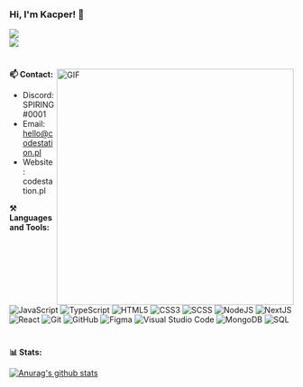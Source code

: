 ### Hi, I'm Kacper! 👋
![](https://komarev.com/ghpvc/?username=SPIRING&label=PROFILE+VIEWS)<br/>
<img src="https://cdn.discordapp.com/attachments/903727788211720242/906624806252843018/unknown.png" />
#

<img align="right" alt="GIF" width="420px" src="https://media.giphy.com/media/fVexgTIrbphCB2txEk/giphy.gif" />

**📫 Contact:**

- Discord: SPIRING#0001
- Email: hello@codestation.pl
- Website: codestation.pl

**⚒ Languages and Tools:**

![JavaScript](https://img.shields.io/badge/-JavaScript-black?style=flat&logo=javascript) 
![TypeScript](https://img.shields.io/badge/-TypeScript-black?style=flat&logo=typescript) 
![HTML5](https://img.shields.io/badge/-HTML-black?style=flat&logo=HTML5) 
![CSS3](https://img.shields.io/badge/-CSS-black?style=flat&logo=CSS3)
![SCSS](https://img.shields.io/badge/-SCSS-black?style=flat&logo=sass)
![NodeJS](https://img.shields.io/badge/-NodeJS-black?style=flat&logo=Node.js)
![NextJS](https://img.shields.io/badge/-NextJS-black?style=flat&logo=next.js)
![React](https://img.shields.io/badge/-React-black?style=flat&logo=react) 
![Git](https://img.shields.io/badge/-Git-black?style=flat&logo=git)
![GitHub](https://img.shields.io/badge/-Github-black?style=flat&logo=github)
![Figma](https://img.shields.io/badge/-Figma-black?style=flat&logo=figma)
![Visual Studio Code](https://img.shields.io/badge/-Visual%20Studio%20Code-black?style=flat&logo=visual-studio-code)
![MongoDB](https://img.shields.io/badge/-MongoDB-black?style=flat&logo=mongodb)
![SQL](https://img.shields.io/badge/-sql-black?style=flat&logo=mysql)

#
**📊 Stats:**

[![Anurag's github stats](https://github-readme-stats.vercel.app/api?username=SPIRING&show_icons=true&theme=tokyonight)](https://github.com/SPIRING/github-readme-stats)
